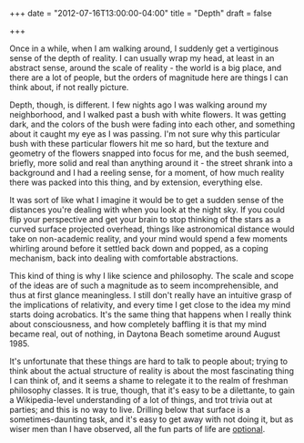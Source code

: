+++
date = "2012-07-16T13:00:00-04:00"
title = "Depth"
draft = false

+++

Once in a while, when I am walking around, I suddenly get a vertiginous sense of the depth of reality.  I can usually wrap my head, at least in an abstract sense, around the scale of reality - the world is a big place, and there are a lot of people, but the orders of magnitude here are things I can think about, if not really picture.

Depth, though, is different. I few nights ago I was walking around my neighborhood, and I walked past a bush with white flowers.  It was getting dark, and the colors of the bush were fading into each other, and something about it caught my eye as I was passing.  I'm not sure why this particular bush with these particular flowers hit me so hard, but the texture and geometry of the flowers snapped into focus for me, and the bush seemed, briefly, more solid and real than anything around it - the street shrank into a background and I had a reeling sense, for a moment, of how much reality there was packed into this thing, and by extension, everything else.

It was sort of like what I imagine it would be to get a sudden sense of the distances you're dealing with when you look at the night sky.  If you could flip your perspective and get your brain to stop thinking of the stars as a curved surface projected overhead, things like astronomical distance would take on non-academic reality, and your mind would spend a few moments whirling around before it settled back down and popped, as a coping mechanism, back into dealing with comfortable abstractions.

This kind of thing is why I like science and philosophy.  The scale and scope of the ideas are of such a magnitude as to seem incomprehensible, and thus at first glance meaningless.  I still don't really have an intuitive grasp of the implications of relativity, and every time I get close to the idea my mind starts doing acrobatics.  It's the same thing that happens when I really think about consciousness, and how completely baffling it is that my mind became real, out of nothing, in Daytona Beach sometime around August 1985.

It's unfortunate that these things are hard to talk to people about; trying to think about the actual structure of reality is about the most fascinating thing I can think of, and it seems a shame to relegate it to the realm of freshman philosophy classes.  It is true, though, that it's easy to be a dilettante, to gain a Wikipedia-level understanding of a lot of things, and trot trivia out at parties; and this is no way to live.  Drilling below that surface is a sometimes-daunting task, and it's easy to get away with not doing it, but as wiser men than I have observed, all the fun parts of life are [optional](http://xkcd.com/1050/).
